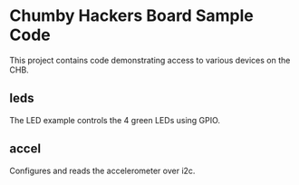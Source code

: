 Chumby Hackers Board Sample Code
================================

This project contains code demonstrating access to
various devices on the CHB.

leds
----
The LED example controls the 4 green LEDs using GPIO.

accel
-----
Configures and reads the accelerometer over i2c.
